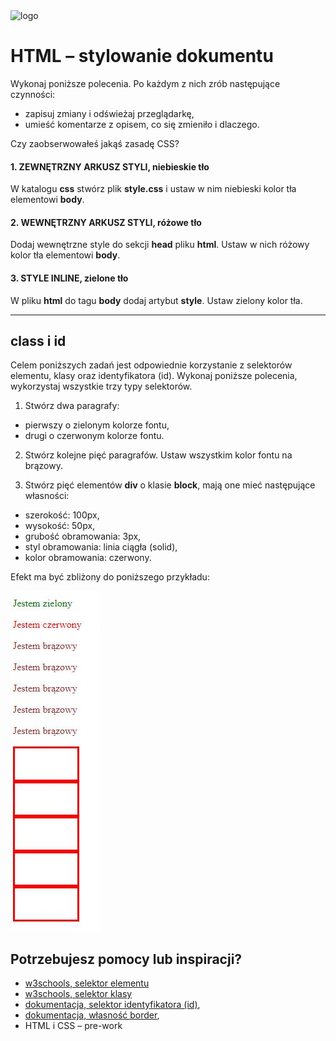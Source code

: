 <img alt="logo" src="http://coderslab.pl/svg/logo-coderslab.svg" width="400">

# HTML &ndash; stylowanie dokumentu

  Wykonaj poniższe polecenia. Po każdym z nich zrób następujące czynności:
  * zapisuj zmiany i odświeżaj przeglądarkę,
  * umieść komentarze z opisem, co się zmieniło i dlaczego.

Czy zaobserwowałeś jakąś zasadę CSS?

#### 1. ZEWNĘTRZNY ARKUSZ STYLI, niebieskie tło
  W katalogu **css** stwórz plik **style.css** i ustaw w nim niebieski kolor tła elementowi **body**.

#### 2. WEWNĘTRZNY ARKUSZ STYLI, różowe tło
Dodaj wewnętrzne style do sekcji **head** pliku **html**. Ustaw w nich różowy kolor tła elementowi **body**.

#### 3. STYLE INLINE, zielone tło
W pliku **html** do tagu **body** dodaj artybut **style**. Ustaw zielony kolor tła.

---

## class i id
Celem poniższych zadań jest odpowiednie korzystanie z selektorów elementu, klasy oraz identyfikatora (id). Wykonaj poniższe polecenia, wykorzystaj wszystkie trzy typy selektorów.

1. Stwórz dwa paragrafy:
  * pierwszy o zielonym kolorze fontu,
  * drugi o czerwonym kolorze fontu.

2. Stwórz kolejne pięć paragrafów. Ustaw wszystkim kolor fontu na brązowy.

3. Stwórz pięć elementów **div** o klasie **block**, mają one mieć następujące własności:
  * szerokość: 100px,
  * wysokość: 50px,
  * grubość obramowania: 3px,
  * styl obramowania: linia ciągła (solid),
  * kolor obramowania: czerwony.


Efekt ma być zbliżony do poniższego przykładu:

  ![screen](images/screen.png)


## Potrzebujesz pomocy lub inspiracji?
* [w3schools, selektor elementu](https://www.w3schools.com/cssref/sel_element.asp)
* [w3schools, selektor klasy](https://www.w3schools.com/cssref/sel_class.asp)
* [dokumentacja, selektor identyfikatora (id)](https://developer.mozilla.org/pl/docs/Web/CSS/ID_selectors),
* [dokumentacja, własność border](https://developer.mozilla.org/pl/docs/Web/CSS/border),
* HTML i CSS &ndash; pre-work
